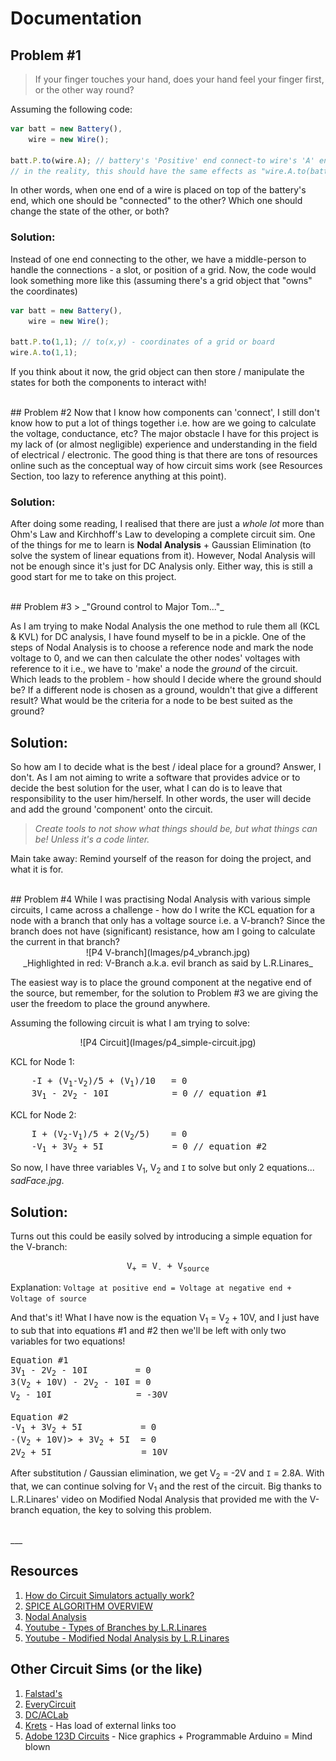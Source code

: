 Documentation
=============

## Problem #1
> If your finger touches your hand, does your hand feel your finger first, or the other way round?

Assuming the following code:
```javascript
var batt = new Battery(),
    wire = new Wire();
      
batt.P.to(wire.A); // battery's 'Positive' end connect-to wire's 'A' end
// in the reality, this should have the same effects as "wire.A.to(batt.P)"
```
In other words, when one end of a wire is placed on top of the battery's end, which one should be "connected" to the other? Which one should change the state of the other, or both?

### Solution: 
Instead of one end connecting to the other, we have a middle-person to handle the connections - a slot, or position of a grid.
Now, the code would look something more like this (assuming there's a grid object that "owns" the coordinates)
```javascript
var batt = new Battery(),
    wire = new Wire();
    
batt.P.to(1,1); // to(x,y) - coordinates of a grid or board
wire.A.to(1,1);
```
If you think about it now, the grid object can then store / manipulate the states for both the components to interact with!

<br>
## Problem #2
Now that I know how components can 'connect', I still don't know how to put a lot of things together
i.e. how are we going to calculate the voltage, conductance, etc? The major obstacle I have for this project is my lack of (or almost negligible) experience
and understanding in the field of electrical / electronic. The good thing is that there are tons of resources online such as the conceptual
way of how circuit sims work (see Resources Section, too lazy to reference anything at this point).

### Solution:

After doing some reading, I realised that there are just a *whole lot* more than Ohm's Law and Kirchhoff's Law to developing a complete circuit sim.
One of the things for me to learn is **Nodal Analysis** + Gaussian Elimination (to solve the system of linear equations from it). However, Nodal Analysis
will not be enough since it's just for DC Analysis only. Either way, this is still a good start for me to take on this project.

<br>
## Problem #3
> _"Ground control to Major Tom..."_

As I am trying to make Nodal Analysis the one method to rule them all (KCL & KVL) for DC analysis, I have found myself to be in a pickle. One of the steps of Nodal Analysis is to choose a reference node and mark the node voltage to 0, and we can then calculate the other nodes' voltages with reference to it i.e., we have to 'make' a node the _ground_ of the circuit. Which leads to the problem - how should I decide where the ground should be? If a different node is chosen as a ground, wouldn't that give a different result? What would be the criteria for a node to be best suited as the ground?

## Solution:
So how am I to decide what is the best / ideal place for a ground? Answer, I don't. As I am not aiming to write a software that provides advice or to decide the best solution for the user, what I can do is to leave that responsibility to the user him/herself. In other words, the user will decide and add the ground 'component' onto the circuit.

> _Create tools to not show what things should be, but what things can be! Unless it's a code linter._

Main take away: Remind yourself of the reason for doing the project, and what it is for.

<br>
## Problem #4
While I was practising Nodal Analysis with various simple circuits, I came across a challenge - how do I write the KCL equation for a node with a branch that only has a voltage source i.e. a V-branch? Since the branch does not have (significant) resistance, how am I going to calculate the current in that branch?

<center>
![P4 V-branch](Images/p4_vbranch.jpg)
<br>
_Highlighted in red: V-Branch a.k.a. evil branch as said by L.R.Linares_
</center>

The easiest way is to place the ground component at the negative end of the source, but remember, for the solution to Problem #3 we are giving the user the freedom to place the ground anywhere.

Assuming the following circuit is what I am trying to solve:
<center>
![P4 Circuit](Images/p4_simple-circuit.jpg)
</center>

KCL for Node 1: 
<pre>
    -I + (V<sub>1</sub>-V<sub>2</sub>)/5 + (V<sub>1</sub>)/10   = 0
    3V<sub>1</sub> - 2V<sub>2</sub> - 10I            = 0 // equation #1
</pre>
KCL for Node 2:
<pre>
    I + (V<sub>2</sub>-V<sub>1</sub>)/5 + 2(V<sub>2</sub>/5)    = 0
    -V<sub>1</sub> + 3V<sub>2</sub> + 5I             = 0 // equation #2
</pre> 

So now, I have three variables V<sub>1</sub>, V<sub>2</sub> and `I` to solve but only 2 equations... *sadFace.jpg*.<center></center>

## Solution:
Turns out this could be easily solved by introducing a simple equation for the V-branch:

<center><pre>V<sub>+</sub> = V<sub>-</sub> + V<sub>source</sub></pre></center>

Explanation: `Voltage at positive end = Voltage at negative end + Voltage of source`
 
And that's it! What I have now is the equation V<sub>1</sub> = V<sub>2</sub> + 10V, and I just have to sub that into equations #1 and #2 then we'll be left with only two variables for two equations!

<pre>
Equation #1
3V<sub>1</sub> - 2V<sub>2</sub> - 10I         = 0
3(V<sub>2</sub> + 10V) - 2V<sub>2</sub> - 10I = 0
V<sub>2</sub> - 10I                = -30V

Equation #2
-V<sub>1</sub> + 3V<sub>2</sub> + 5I           = 0
-(V<sub>2</sub> + 10V)> + 3V<sub>2</sub> + 5I  = 0
2V<sub>2</sub> + 5I                 = 10V
</pre>

After substitution / Gaussian elimination, we get V<sub>2</sub> = -2V and `I` = 2.8A.
With that, we can continue solving for V<sub>1</sub> and the rest of the circuit. Big thanks to L.R.Linares' video on Modified Nodal Analysis that provided me with the V-branch equation, the key to solving this problem. 

<br>
___

## Resources

1. [How do Circuit Simulators actually work?](https://electronics.stackexchange.com/questions/91416/how-do-circuit-simulators-actually-work/91437#91437?newreg=6cdfc012e3d74ac08ddb38d4c5ca9844)
2. [SPICE ALGORITHM OVERVIEW](http://www.ecircuitcenter.com/SpiceTopics/Overview/Overview.htm)
3. [Nodal Analysis](http://mathonweb.com/help/backgd5.htm)
4. [Youtube - Types of Branches by L.R.Linares](https://www.youtube.com/watch?v=MczLK6143kg)
5. [Youtube - Modified Nodal Analysis by L.R.Linares](https://www.youtube.com/watch?v=UGwwX4joijY)

## Other Circuit Sims (or the like)

1. [Falstad's](http://www.falstad.com/circuit)
2. [EveryCircuit](http://everycircuit.com/)
3. [DC/ACLab](http://dcaclab.com/en/home)
4. [Krets](https://github.com/hraberg/krets) - Has load of external links too
5. [Adobe 123D Circuits](https://123d.circuits.io/) - Nice graphics + Programmable Arduino = Mind blown
